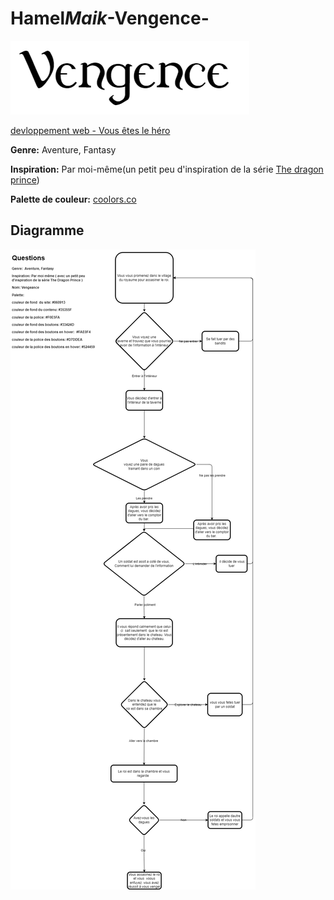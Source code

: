 # Hamel*Maik*-Vengence-

![](assets/images/Logo.png)

[devloppement web - Vous êtes le héro](https://smnarnold.com/projets/vous-etes-le-heros)

**Genre:** Aventure, Fantasy

**Inspiration:** Par moi-même(un petit peu d'inspiration de la série [The dragon prince](https://www.imdb.com/title/tt8688814/))

**Palette de couleur:** [coolors.co](https://coolors.co/060913-35355f-f0e5fa-33424d-fae0f4-d7ddea-524459)

## Diagramme

![](assets/images/schemat.png)
